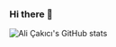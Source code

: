 ### Hi there 👋
![Ali Çakıcı's GitHub stats](https://github-readme-stats.vercel.app/api?username=alicakici1234&show_icons=true&theme=radical&count_private=true)
<!--
**alicakici1234/alicakici1234** is a ✨ _special_ ✨ repository because its `README.md` (this file) appears on your GitHub profile.

Here are some ideas to get you started:

- 🔭 I’m currently working on ...
- 🌱 I’m currently learning ...
- 👯 I’m looking to collaborate on ...
- 🤔 I’m looking for help with ...
- 💬 Ask me about ...
- 📫 How to reach me: ...
- 😄 Pronouns: ...
- ⚡ Fun fact: ...
-->
